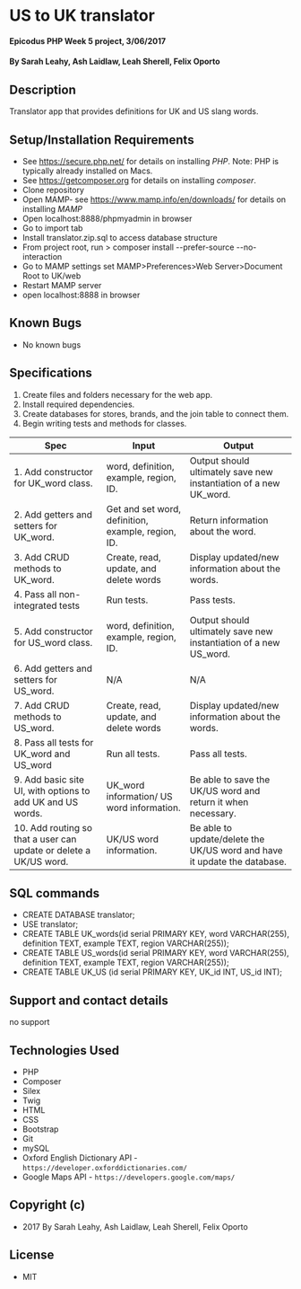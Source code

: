 # US to UK translator

#### Epicodus PHP Week 5 project, 3/06/2017

#### By Sarah Leahy, Ash Laidlaw, Leah Sherell, Felix Oporto

## Description

Translator app that provides definitions for UK and US slang words.

## Setup/Installation Requirements
* See https://secure.php.net/ for details on installing _PHP_.  Note: PHP is typically already installed on Macs.
* See https://getcomposer.org for details on installing _composer_.
* Clone repository
* Open MAMP- see https://www.mamp.info/en/downloads/ for details on installing _MAMP_
* Open localhost:8888/phpmyadmin in browser
* Go to import tab
* Install translator.zip.sql to access database structure
* From project root, run > composer install --prefer-source --no-interaction
* Go to MAMP settings set MAMP>Preferences>Web Server>Document Root to UK/web
* Restart MAMP server
* open localhost:8888 in browser

## Known Bugs
* No known bugs


## Specifications

1. Create files and folders necessary for the web app.
2. Install required dependencies.
3. Create databases for stores, brands, and the join table to connect them.
4. Begin writing tests and methods for classes.

|     Spec     |     Input     |     Output     |
| ------------ | ------------- | -------------- |
| 1. Add constructor for UK_word class. | word, definition, example, region, ID. | Output should ultimately save new instantiation of a new UK_word. |
| 2. Add getters and setters for UK_word. | Get and set word, definition, example, region, ID. | Return information about the word. |
| 3. Add CRUD methods to UK_word. | Create, read, update, and delete words | Display updated/new information about the words. |
| 4. Pass all non-integrated tests | Run tests. | Pass tests. |
| 5. Add constructor for US_word class. | word, definition, example, region, ID. | Output should ultimately save new instantiation of a new US_word. |
| 6. Add getters and setters for US_word. | N/A | N/A |
| 7. Add CRUD methods to US_word. | Create, read, update, and delete words| Display updated/new information about the words. |
| 8. Pass all tests for UK_word and US_word | Run all tests. | Pass all tests. |
| 9. Add basic site UI, with options to add UK and US words. | UK_word information/ US word information. | Be able to save the UK/US word and return it when necessary. |
| 10. Add routing so that a user can update or delete a UK/US word. | UK/US word information. | Be able to update/delete the UK/US word and have it update the database. |

## SQL commands
* CREATE DATABASE translator;
* USE translator;
* CREATE TABLE UK_words(id serial PRIMARY KEY, word VARCHAR(255), definition TEXT, example TEXT, region VARCHAR(255));
* CREATE TABLE US_words(id serial PRIMARY KEY, word VARCHAR(255), definition TEXT, example TEXT, region VARCHAR(255));
* CREATE TABLE UK_US (id serial PRIMARY KEY, UK_id INT, US_id INT);

## Support and contact details
no support

## Technologies Used
* PHP
* Composer
* Silex
* Twig
* HTML
* CSS
* Bootstrap
* Git
* mySQL
* Oxford English Dictionary API - `https://developer.oxforddictionaries.com/`
* Google Maps API - `https://developers.google.com/maps/`

## Copyright (c)
* 2017 By Sarah Leahy, Ash Laidlaw, Leah Sherell, Felix Oporto

## License
* MIT

